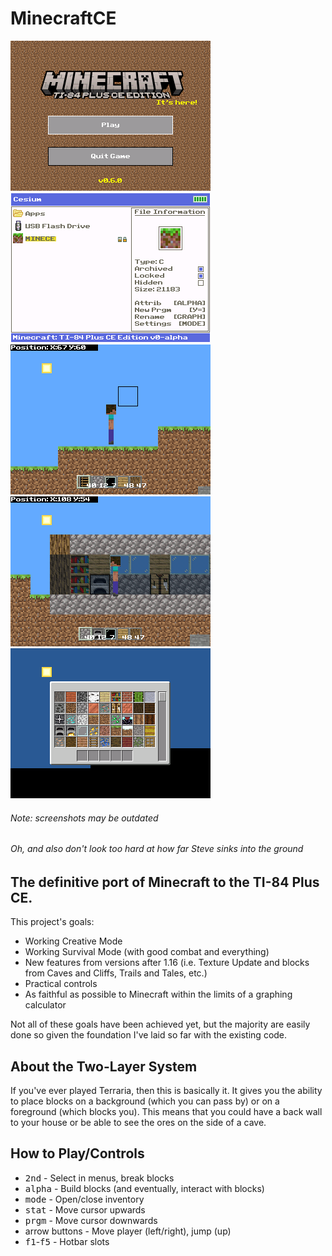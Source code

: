 # MinecraftCE
![Minecraft CE screenshot](./titlescreen.png) ![Minecraft CE screenshot](./cesiumicon.png)
![Minecraft CE screenshot](./gameplay1.png) ![Minecraft CE screenshot](./gameplay2.png)
![Minecraft CE screenshot](./image.png)
###### Note: screenshots may be outdated
###### Oh, and also don't look too hard at how far Steve sinks into the ground
## The definitive port of Minecraft to the TI-84 Plus CE.
This project's goals:
- Working Creative Mode
- Working Survival Mode (with good combat and everything)
- New features from versions after 1.16 (i.e. Texture Update and blocks from Caves and Cliffs, Trails and Tales, etc.)
- Practical controls
- As faithful as possible to Minecraft within the limits of a graphing calculator

Not all of these goals have been achieved yet, but the majority are easily done so given the foundation I've laid so far with the existing code.
## About the Two-Layer System
If you've ever played Terraria, then this is basically it. It gives you the ability to place blocks on a background (which you can pass by) or on a foreground (which blocks you). This means that you could have a back wall to your house or be able to see the ores on the side of a cave.
## How to Play/Controls
- <kbd>2nd</kbd> - Select in menus, break blocks
- <kbd>alpha</kbd> - Build blocks (and eventually, interact with blocks)
- <kbd>mode</kbd> - Open/close inventory
- <kbd>stat</kbd> - Move cursor upwards
- <kbd>prgm</kbd> - Move cursor downwards
- arrow buttons - Move player (left/right), jump (up)
- <kbd>f1</kbd>-<kbd>f5</kbd> - Hotbar slots
